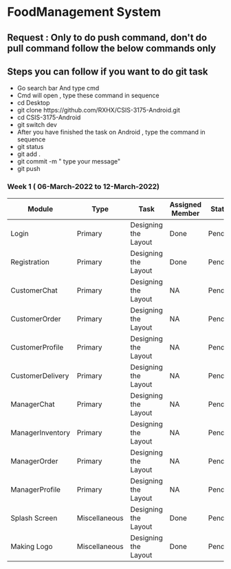 # FoodManagement System #


  
## Request : Only to do push command, don't do pull command follow the below commands only ## 
## Steps you can follow if you want to do git task  ##
   <ul>
   <li> Go search bar And type cmd </li>
   <li> Cmd will open , type these command in sequence </li>
   <li> cd Desktop </li>
   <li> git clone https://github.com/RXHX/CSIS-3175-Android.git</li>
   <li> cd CSIS-3175-Android </li>
   <li> git switch dev </li>
   <li> After you have finished the task on Android , type the command in sequence </li>
   <li> git status </li>
   <li>  git add .  </li>
    <li>  git commit -m " type your message" </li>
     <li>  git push </li>   
   </ul>
    
    
   
    
   ### Week 1 ( 06-March-2022 to 12-March-2022)  ###

| Module | Type |Task | Assigned Member | Status | Deadline   
| ---   | --- |---  | --- | --- | ---
| Login | Primary| Designing the Layout | Done | Pending |  12 March 2022
| Registration | Primary| Designing the Layout | Done | Pending |  12 March 2022
| CustomerChat | Primary| Designing the Layout | NA  | Pending |  12 March 2022
| CustomerOrder | Primary| Designing the Layout | NA  | Pending |  12 March 2022
| CustomerProfile | Primary| Designing the Layout | NA | Pending |  12 March 2022
| CustomerDelivery | Primary| Designing the Layout | NA | Pending |  12 March 2022
| ManagerChat | Primary| Designing the Layout | NA   | Pending |  12 March 2022
| ManagerInventory | Primary| Designing the Layout | NA | Pending |  12 March 2022
| ManagerOrder | Primary| Designing the Layout | NA | Pending |  12 March 2022
| ManagerProfile | Primary| Designing the Layout | NA | Pending |  12 March 2022
| Splash Screen | Miscellaneous | Designing the Layout | Done | Pending |  12 March 2022
| Making Logo |  Miscellaneous |Designing the Layout | Done | Pending |  12 March 2022
 



